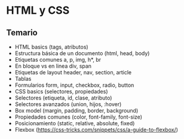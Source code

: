 # HTML y CSS

## Temario

- HTML basics (tags, atributos)
- Estructura básica de un documento (html, head, body)
- Etiquetas comunes a, p, img, h*, br
- En bloque vs en linea div, span
- Etiquetas de layout header, nav, section, article
- Tablas
- Formularios form, input, checkbox, radio, button
- CSS basics (selectores, propiedades)
- Selectores (etiqueta, id, clase, atributo)
- Selectores avanzados (union, hijos, :hover)
- Box model (margin, padding, border, background)
- Propiedades comunes (color, font-family, font-size)
- Posicionamiento (static, relative, absolute, fixed)
- Flexbox (https://css-tricks.com/snippets/css/a-guide-to-flexbox/)
